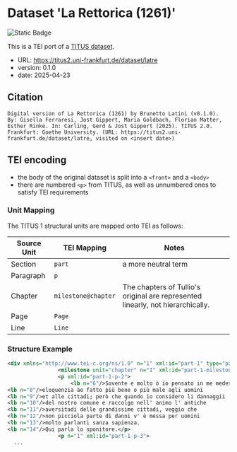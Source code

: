 # Dataset 'La Rettorica (1261)'

![Static Badge](https://img.shields.io/badge/TEI_validation-passing-green)

This is a TEI port of a [TITUS dataset](http://titus.uni-frankfurt.de/texte/etcs/ital/aital/latrett/latre.htm).

* URL: https://titus2.uni-frankfurt.de/dataset/latre
* version: 0.1.0
* date: 2025-04-23

## Citation
```text
Digital version of La Rettorica (1261) by Brunetto Latini (v0.1.0). By: Gisella Ferraresi, Jost Gippert, Maria Goldbach, Florian Matter, Esther Rinke. In: Carling, Gerd & Jost Gippert (2025). TITUS 2.0. Frankfurt: Goethe University. (URL: https://titus2.uni-frankfurt.de/dataset/latre, visited on <insert date>)
```

## TEI encoding
* the body of the original dataset is split into a ``<front>`` and a ``<body>``
* there are numbered ``<p>`` from TITUS, as well as unnumbered ones to satisfy TEI requirements

### Unit Mapping
The TITUS 1 structural units are mapped onto TEI as follows:

| Source Unit | TEI Mapping | Notes |
|-------------|-------------|-------|
| Section | `part` | a more neutral term |
| Paragraph | `p` |  |
| Chapter | `milestone@chapter` | The chapters of Tullio's original are represented linearly, not hierarchically. |
| Page | `Page` |  |
| Line | `Line` |  |

### Structure Example

```xml
<div xmlns="http://www.tei-c.org/ns/1.0" n="1" xml:id="part-1" type="part" data-level="1">
				<milestone unit="chapter" n="I" xml:id="part-1-milestone-1"/>
				<p xml:id="part-1-p-2">
					<lb n="6"/>Sovente e molto ò io pensato in me medesimo<lb n="7"/>se lla copia del dicere e lo sommo studio della
<lb n="8"/>eloquenzia àe fatto più bene o più male agli uomini
<lb n="9"/>et alle cittadi; però che quando io considero li dannaggii
<lb n="10"/>del nostro comune e raccolgo nell' animo l' antiche
<lb n="11"/>aversitadi delle grandissime cittadi, veggio che
<lb n="12"/>non picciola parte di danni v' è messa per uomini
<lb n="13"/>molto parlanti sanza sapienza.
<lb n="14"/>Qui parla lo sponitore.</p>
				<p n="1" xml:id="part-1-p-3">
  ...
```

